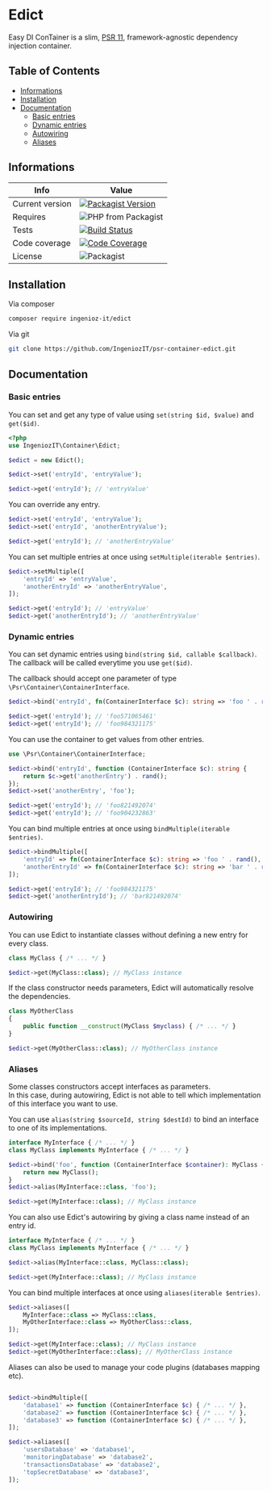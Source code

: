 # Edict

Easy DI ConTainer is a slim, [PSR 11](https://www.php-fig.org/psr/psr-11/), framework-agnostic dependency injection container.



## Table of Contents

* [Informations](#informations)
* [Installation](#installation)
* [Documentation](#documentation)
    * [Basic entries](#basic-entries)
    * [Dynamic entries](#dynamic-entries)
    * [Autowiring](#autowiring)
    * [Aliases](#aliases)

## Informations

| Info | Value |
|-|-|
| Current version | [![Packagist Version](https://img.shields.io/packagist/v/ingenioz-it/http-message.svg)](https://packagist.org/packages/ingenioz-it/http-message) |
| Requires | ![PHP from Packagist](https://img.shields.io/packagist/php-v/ingenioz-it/http-message.svg) |
| Tests | [![Build Status](https://travis-ci.com/IngeniozIT/psr-http-message.svg?branch=master)](https://travis-ci.com/IngeniozIT/psr-http-message) |
| Code coverage | [![Code Coverage](https://codecov.io/gh/IngeniozIT/psr-http-message/branch/master/graph/badge.svg)](https://codecov.io/gh/IngeniozIT/psr-http-message) |
| License | ![Packagist](https://img.shields.io/packagist/l/ingenioz-it/http-message.svg) |

## Installation

Via composer

```sh
composer require ingenioz-it/edict
```

Via git

```sh
git clone https://github.com/IngeniozIT/psr-container-edict.git
```

## Documentation

### Basic entries

You can set and get any type of value using `set(string $id, $value)` and `get($id)`.

```php
<?php
use IngeniozIT\Container\Edict;

$edict = new Edict();

$edict->set('entryId', 'entryValue');

$edict->get('entryId'); // 'entryValue'
```

You can override any entry.

```php
$edict->set('entryId', 'entryValue');
$edict->set('entryId', 'anotherEntryValue');

$edict->get('entryId'); // 'anotherEntryValue'
```

You can set multiple entries at once using `setMultiple(iterable $entries)`.

```php
$edict->setMultiple([
    'entryId' => 'entryValue',
    'anotherEntryId' => 'anotherEntryValue',
]);

$edict->get('entryId'); // 'entryValue'
$edict->get('anotherEntryId'); // 'anotherEntryValue'
```

### Dynamic entries

You can set dynamic entries using `bind(string $id, callable $callback)`.  
The callback will be called everytime you use `get($id)`.

The callback should accept one parameter of type `\Psr\Container\ContainerInterface`.

```php
$edict->bind('entryId', fn(ContainerInterface $c): string => 'foo ' . rand());

$edict->get('entryId'); // 'foo571065461'
$edict->get('entryId'); // 'foo984321175'
```

You can use the container to get values from other entries.

```php
use \Psr\Container\ContainerInterface;

$edict->bind('entryId', function (ContainerInterface $c): string {
    return $c->get('anotherEntry') . rand();
});
$edict->set('anotherEntry', 'foo');

$edict->get('entryId'); // 'foo821492074'
$edict->get('entryId'); // 'foo904232863'
```

You can bind multiple entries at once using `bindMultiple(iterable $entries)`.

```php
$edict->bindMultiple([
    'entryId' => fn(ContainerInterface $c): string => 'foo ' . rand(),
    'anotherEntryId' => fn(ContainerInterface $c): string => 'bar ' . rand(),
]);

$edict->get('entryId'); // 'foo984321175'
$edict->get('anotherEntryId'); // 'bar821492074'
```

### Autowiring

You can use Edict to instantiate classes without defining a new entry for every class.

```php
class MyClass { /* ... */ }

$edict->get(MyClass::class); // MyClass instance
```

If the class constructor needs parameters, Edict will automatically resolve the dependencies.

```php
class MyOtherClass
{
    public function __construct(MyClass $myclass) { /* ... */ }
}

$edict->get(MyOtherClass::class); // MyOtherClass instance
```

### Aliases

Some classes constructors accept interfaces as parameters.  
In this case, during autowiring, Edict is not able to tell which implementation of this interface you want to use.

You can use `alias(string $sourceId, string $destId)` to bind an interface to one of its implementations.

```php
interface MyInterface { /* ... */ }
class MyClass implements MyInterface { /* ... */ }

$edict->bind('foo', function (ContainerInterface $container): MyClass {
    return new MyClass();
}
$edict->alias(MyInterface::class, 'foo');

$edict->get(MyInterface::class); // MyClass instance
```

You can also use Edict's autowiring by giving a class name instead of an entry id.

```php
interface MyInterface { /* ... */ }
class MyClass implements MyInterface { /* ... */ }

$edict->alias(MyInterface::class, MyClass::class);

$edict->get(MyInterface::class); // MyClass instance
```

You can bind multiple interfaces at once using `aliases(iterable $entries)`.

```php
$edict->aliases([
    MyInterface::class => MyClass::class,
    MyOtherInterface::class => MyOtherClass::class,
]);

$edict->get(MyInterface::class); // MyClass instance
$edict->get(MyOtherInterface::class); // MyOtherClass instance
```

Aliases can also be used to manage your code plugins (databases mapping etc).

```php

$edict->bindMultiple([
    'database1' => function (ContainerInterface $c) { /* ... */ },
    'database2' => function (ContainerInterface $c) { /* ... */ },
    'database3' => function (ContainerInterface $c) { /* ... */ },
]);

$edict->aliases([
    'usersDatabase' => 'database1',
    'monitoringDatabase' => 'database2',
    'transactionsDatabase' => 'database2',
    'topSecretDatabase' => 'database3',
]);
```

